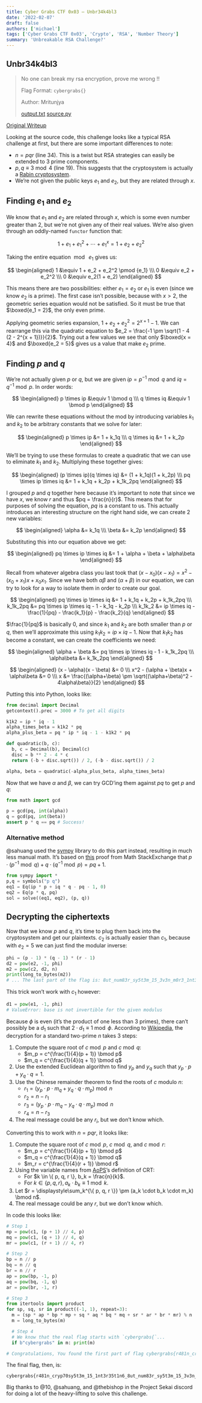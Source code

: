 ```yaml
---
title: Cyber Grabs CTF 0x03 – Unbr34k4bl3
date: '2022-02-07'
draft: false
authors: ['michael']
tags: ['Cyber Grabs CTF 0x03', 'Crypto', 'RSA', 'Number Theory']
summary: 'Unbreakable RSA Challenge?'
---
```


## Unbr34k4bl3

> No one can break my rsa encryption, prove me wrong !!
>
> Flag Format: `cybergrabs{}`
>
> Author: Mritunjya
>
> [output.txt](https://mzhang.io/posts/2022-02-07-cybergrabs-ctf-unbreakable/output.txt) [source.py](https://mzhang.io/posts/2022-02-07-cybergrabs-ctf-unbreakable/source.py)

[Original Writeup](https://mzhang.io/posts/2022-02-07-cybergrabs-ctf-unbreakable/)

Looking at the source code, this challenge looks like a typical RSA challenge at first, but there are some important differences to note:

- $n = pqr$ (line 34). This is a twist but RSA strategies can easily be
  extended to 3 prime components.
- $p, q \equiv 3 \bmod 4$ (line 19). This suggests that the cryptosystem is
  actually a [Rabin cryptosystem](https://en.wikipedia.org/wiki/Rabin_cryptosystem).
- We’re not given the public keys $e_1$ and $e_2$, but they are related through
  $x$.

## Finding $e_1$ and $e_2$

We know that $e_1$ and $e_2$ are related through $x$, which is some even number
greater than 2, but we’re not given any of their real values. We’re also given
through an oddly-named `functor` function that:

$$
1 + e_1 + e_1^2 + \cdots + e_1^x = 1 + e_2 + e_2^2
$$

Taking the entire equation $\bmod\ e_1$ gives us:

$$
\begin{aligned} 1 &\equiv 1 + e_2 + e_2^2 \pmod {e_1} \\\ 0 &\equiv e_2 + e_2^2 \\\ 0 &\equiv e_2(1 + e_2) \end{aligned}
$$

This means there are two possibilities: either $e_1 = e_2$ or $e_1$ is even
(since we know $e_2$ is a prime). The first case isn’t possible, because with $x > 2$, the geometric series equation would not be satisfied. So it must be true
that $\boxed{e_1 = 2}$, the only even prime.

Applying geometric series expansion, $1 + e_2 + e_2^2 = 2^{x + 1} - 1$. We can
rearrange this via the quadratic equation to $e_2 = \frac{-1 \pm \sqrt{1 - 4
(2 - 2^{x + 1})}}{2}$. Trying out a few values we see that only $\boxed{x = 4}$
and $\boxed{e_2 = 5}$ gives us a value that make $e_2$ prime.

## Finding $p$ and $q$

We’re not actually given $p$ or $q$, but we are given $ip = p^{-1} \bmod q$ and
$iq = q^{-1} \bmod p$. In order words:

$$
\begin{aligned}
  p \times ip &\equiv 1 \bmod q \\\
  q \times iq &\equiv 1 \bmod p
\end{aligned}
$$

We can rewrite these equations without the mod by introducing variables $k_1$
and $k_2$ to be arbitrary constants that we solve for later:

$$
\begin{aligned}
  p \times ip &= 1 + k_1q \\\
  q \times iq &= 1 + k_2p
\end{aligned}
$$

We’ll be trying to use these formulas to create a quadratic that we can use to
eliminate $k_1$ and $k_2$. Multiplying these together gives:

$$
\begin{aligned}
  (p \times ip)(q \times iq) &= (1 + k_1q)(1 + k_2p) \\\
  pq \times ip \times iq &= 1 + k_1q + k_2p + k_1k_2pq
\end{aligned}
$$

I grouped $p$ and $q$ together here because it’s important to note that since we
have $x$, we know $r$ and thus $pq = \frac{n}{r}$. This means that for purposes
of solving the equation, $pq$ is a constant to us. This actually introduces an
interesting structure on the right hand side, we can create 2 new variables:

$$
\begin{aligned}
  \alpha &= k_1q \\\
  \beta &= k_2p
\end{aligned}
$$

Substituting this into our equation above we get:

$$
\begin{aligned}
  pq \times ip \times iq &= 1 + \alpha + \beta + \alpha\beta
\end{aligned}
$$

Recall from whatever algebra class you last took that $(x - x_0)(x - x_1) = x^2 - (x_0 + x_1)x + x_0x_1$. Since we have both $\alpha\beta$ and $(\alpha + \beta)$ in our equation, we can try to look for a way to isolate them in order to create our goal.

$$
\begin{aligned}
  pq \times ip \times iq &= 1 + k_1q + k_2p + k_1k_2pq \\\
  k_1k_2pq &= pq \times ip \times iq - 1 - k_1q - k_2p \\\
  k_1k_2 &= ip \times iq - \frac{1}{pq} - \frac{k_1}{p} - \frac{k_2}{q}
\end{aligned}
$$

$\frac{1}{pq}$ is basically $0$, and since $k_1$ and $k_2$ are both smaller than
$p$ or $q$, then we’ll approximate this using $k_1k_2 = ip \times iq - 1$. Now
that $k_1k_2$ has become a constant, we can create the coefficients we need:

$$
\begin{aligned}
  \alpha + \beta &= pq \times ip \times iq - 1 - k_1k_2pq \\\
  \alpha\beta &= k_1k_2pq
\end{aligned}
$$

$$
\begin{aligned}
  (x - \alpha)(x - \beta) &= 0 \\\
  x^2 - (\alpha + \beta)x + \alpha\beta &= 0 \\\
  x &= \frac{(\alpha+\beta) \pm \sqrt{(\alpha+\beta)^2 - 4\alpha\beta}}{2}
\end{aligned}
$$

Putting this into Python, looks like:

```py
from decimal import Decimal
getcontext().prec = 3000 # To get all digits

k1k2 = ip * iq - 1
alpha_times_beta = k1k2 * pq
alpha_plus_beta = pq * ip * iq - 1 - k1k2 * pq

def quadratic(b, c):
  b, c = Decimal(b), Decimal(c)
  disc = b ** 2 - 4 * c
  return (-b + disc.sqrt()) / 2, (-b - disc.sqrt()) / 2

alpha, beta = quadratic(-alpha_plus_beta, alpha_times_beta)
```

Now that we have $\alpha$ and $\beta$, we can try GCD’ing them against $pq$ to
get $p$ and $q$:

```py
from math import gcd

p = gcd(pq, int(alpha))
q = gcd(pq, int(beta))
assert p * q == pq # Success!
```

### Alternative method

@sahuang used the [sympy] library to do this part instead, resulting in much
less manual math. It’s based on [this] proof from Math StackExchange that $p
\cdot (p^{-1} \bmod q) + q \cdot (q^{-1} \bmod p) = pq + 1$.

[sympy]: https://www.sympy.org
[this]: https://math.stackexchange.com/a/1705450

```py
from sympy import *
p,q = symbols("p q")
eq1 = Eq(ip * p + iq * q - pq - 1, 0)
eq2 = Eq(p * q, pq)
sol = solve((eq1, eq2), (p, q))
```

## Decrypting the ciphertexts

Now that we know $p$ and $q$, it’s time to plug them back into the cryptosystem
and get our plaintexts. $c_2$ is actually easier than $c_1$, because with 
$e_2 = 5$ we can just find the modular inverse:

```py
phi = (p - 1) * (q - 1) * (r - 1)
d2 = pow(e2, -1, phi)
m2 = pow(c2, d2, n)
print(long_to_bytes(m2))
# ... The last part of the flag is: 8ut_num83r_sy5t3m_15_3v3n_m0r3_1nt3r35t1n6} ...
```

This trick won’t work with $c_1$ however:

```py
d1 = pow(e1, -1, phi)
# ValueError: base is not invertible for the given modulus
```

Because $\phi$ is even (it’s the product of one less than 3 primes), there can’t
possibly be a $d_1$ such that $2 \cdot d_1 \equiv 1 \bmod \phi$. According to
[Wikipedia](https://en.wikipedia.org/wiki/Rabin_cryptosystem), the decryption for a standard two-prime $n$ takes 3 steps:

1. Compute the square root of $c \bmod p$ and $c \bmod q$:
   - $m_p = c^{\frac{1}{4}(p + 1)} \bmod p$
   - $m_q = c^{\frac{1}{4}(q + 1)} \bmod q$
2. Use the extended Euclidean algorithm to find $y_p$ and $y_q$ such that $y_p
   \cdot p + y_q \cdot q = 1$.
3. Use the Chinese remainder theorem to find the roots of $c$ modulo $n$:
   - $r_1 = (y_p \cdot p \cdot m_q + y_q \cdot q \cdot m_p) \bmod n$
   - $r_2 = n - r_1$
   - $r_3 = (y_p \cdot p \cdot m_q - y_q \cdot q \cdot m_p) \bmod n$
   - $r_4 = n - r_3$
4. The real message could be any $r_i$, but we don’t know which.

Converting this to work with $n = pqr$, it looks like:

1. Compute the square root of $c \bmod p$, $c \bmod q$, and $c \bmod r$:
   - $m_p = c^{\frac{1}{4}(p + 1)} \bmod p$
   - $m_q = c^{\frac{1}{4}(q + 1)} \bmod q$
   - $m_r = c^{\frac{1}{4}(r + 1)} \bmod r$
2. Using the variable names from [AoPS](https://artofproblemsolving.com/wiki/index.php/Chinese_Remainder_Theorem)’s definition of CRT:
   - For $k \in \{ p, q, r \}, b_k = \frac{n}{k}$.
   - For $k \in \{ p, q, r \}, a_k \cdot b_k \equiv 1 \bmod k$.
3. Let $r = \displaystyle\sum_k^{\{ p, q, r \}} \pm (a_k \cdot b_k \cdot m_k) \bmod n$.
4. The real message could be any $r$, but we don’t know which.

In code this looks like:

```py
# Step 1
mp = pow(c1, (p + 1) // 4, p)
mq = pow(c1, (q + 1) // 4, q)
mr = pow(c1, (r + 1) // 4, r)

# Step 2
bp = n // p
bq = n // q
br = n // r
ap = pow(bp, -1, p)
aq = pow(bq, -1, q)
ar = pow(br, -1, r)

# Step 3
from itertools import product
for sp, sq, sr in product((-1, 1), repeat=3):
  m = (sp * ap * bp * mp + sq * aq * bq * mq + sr * ar * br * mr) % n
  m = long_to_bytes(m)

  # Step 4
  # We know that the real flag starts with `cybergrabs{`...
  if b"cybergrabs" in m: print(m)

# Congratulations, You found the first part of flag cybergrabs{r481n_cryp70sy5t3m_15_1nt3r35t1n6_ ...
```

The final flag, then, is:

```
cybergrabs{r481n_cryp70sy5t3m_15_1nt3r35t1n6_8ut_num83r_sy5t3m_15_3v3n_m0r3_1nt3r35t1n6}
```

Big thanks to @10, @sahuang, and @thebishop in the Project Sekai discord for
doing a lot of the heavy-lifting to solve this challenge.
